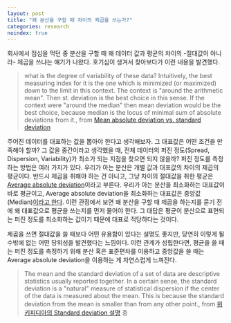 ```yaml
---
layout: post
title: "왜 분산을 구할 때 차이의 제곱을 쓰는가?"
categories: research
noindex: true
---
```


회사에서 점심을 먹던 중 분산을 구할 때 왜 데이터 값과 평균의 차이의 -절대값이 아니라- 제곱을 쓰냐는 얘기가 나왔다. 호기심이 생겨서 찾아보다가 이런 내용을 발견했다.

> what is the degree of variability of these data? Intuitively, the best measuring index for it is the one which is minimized (or maximized) down to the limit in this context. The context is "around the arithmetic mean". Then st. deviation is the best choice in this sense. If the context were "around the median" then mean deviation would be the best choice, because median is the locus of minimal sum of absolute deviations from it., from [Mean absolute deviation vs. standard deviation](http://stats.stackexchange.com/questions/81986/mean-absolute-deviation-vs-standard-deviation)

주어진 데이터를 대표하는 값을 뽑아야 한다고 생각해보자. 그 대표값은 어떤 조건을 만족해야 할까? 그 값을 중간이라고 생각했을 때, 전체 데이터의 퍼진 정도(Spread, Dispersion, Variability)가 최소가 되는 지점을 찾으면 되지 않을까? 퍼진 정도를 측정하는 방법은 여러 가지가 있다. 우리가 아는 분산은 개별 값과 대표값의 차이의 제곱의 평균이다. 반드시 제곱을 취해야 하는 건 아니고, 그냥 차이의 절대값을 취한 평균은 [Average absolute deviation](http://en.wikipedia.org/wiki/Absolute_deviation#Mean_absolute_deviation_.28MAD.29_.28about_mean.29)이라고 부른다. 우리가 아는 분산을 최소화하는 대표값이 바로 평균이고, Average absolute deviation을 최소화하는 대표값은 중앙값(Median)[이라고 한다](http://en.wikipedia.org/wiki/Central_tendency). 이런 관점에서 보면 왜 분산을 구할 때 제곱을 하는지를 묻기 전에 왜 대표값으로 평균을 쓰는지를 먼저 물어야 한다. 그 대답은 평균이 분산으로 표현되는 퍼진 정도를 최소화하는 값이기 때문에 대표로 적당하다는 것이다.

제곱을 쓰면 절대값을 쓸 때보다 어떤 유용함이 있다는 설명도 좋지만, 당연히 이렇게 될 수밖에 없는 어떤 당위성을 발견했다는 느낌이다. 이런 관계가 성립한다면, 평균을 쓸 때는 퍼진 정도를 측정하기 위해 분산 혹은 표준편차를 이용하고 중앙값을 쓸 때는 Average absolute deviation을 이용하는 게 자연스럽게 느껴진다.

> The mean and the standard deviation of a set of data are descriptive statistics usually reported together. In a certain sense, the standard deviation is a "natural" measure of statistical dispersion if the center of the data is measured about the mean. This is because the standard deviation from the mean is smaller than from any other point., from [위키피디아의 Standard deviation 설명](http://en.wikipedia.org/wiki/Standard_deviation) 중